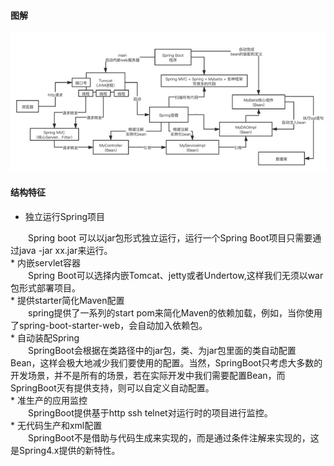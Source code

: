 #### 图解
![1266003514417479728](/images/Spring/1266003514417479728.png)

#### 结构特征
* 独立运行Spring项目
<div style="text-indent:2em">Spring boot 可以以jar包形式独立运行，运行一个Spring Boot项目只需要通过java -jar xx.jar来运行。</div>
* 内嵌servlet容器
<div style="text-indent:2em">Spring Boot可以选择内嵌Tomcat、jetty或者Undertow,这样我们无须以war包形式部署项目。</div>
* 提供starter简化Maven配置
<div style="text-indent:2em">spring提供了一系列的start pom来简化Maven的依赖加载，例如，当你使用了spring-boot-starter-web，会自动加入依赖包。</div>
* 自动装配Spring 
<div style="text-indent:2em">SpringBoot会根据在类路径中的jar包，类、为jar包里面的类自动配置Bean，这样会极大地减少我们要使用的配置。当然，SpringBoot只考虑大多数的开发场景，并不是所有的场景，若在实际开发中我们需要配置Bean，而SpringBoot灭有提供支持，则可以自定义自动配置。</div>
* 准生产的应用监控
<div style="text-indent:2em">SpringBoot提供基于http ssh telnet对运行时的项目进行监控。</div>
* 无代码生产和xml配置
<div style="text-indent:2em">SpringBoot不是借助与代码生成来实现的，而是通过条件注解来实现的，这是Spring4.x提供的新特性。</div>
    